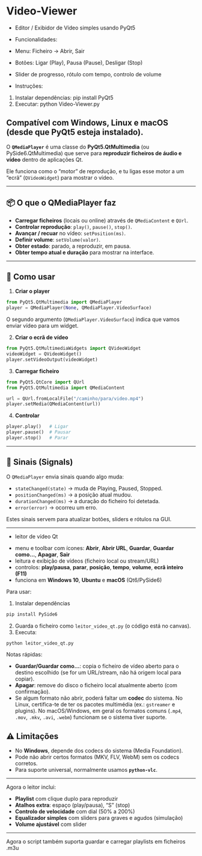 # Video-Viewer
- Editor / Exibidor de Vídeo simples usando PyQt5
- Funcionalidades:
 - Menu: Ficheiro -> Abrir, Sair
 - Botões: Ligar (Play), Pausa (Pause), Desligar (Stop)
 - Slider de progresso, rótulo com tempo, controlo de volume

- Instruções:
 1) Instalar dependências: pip install PyQt5
 2) Executar: python Video-Viewer.py

Compatível com Windows, Linux e macOS (desde que PyQt5 esteja instalado).
---
O **`QMediaPlayer`** é uma classe do **PyQt5.QtMultimedia** (ou PySide6.QtMultimedia) que serve para **reproduzir ficheiros de áudio e vídeo** dentro de aplicações Qt.

Ele funciona como o “motor” de reprodução, e tu ligas esse motor a um “ecrã” (`QVideoWidget`) para mostrar o vídeo.

---

## 📦 O que o QMediaPlayer faz

* **Carregar ficheiros** (locais ou online) através de `QMediaContent` e `QUrl`.
* **Controlar reprodução**: `play()`, `pause()`, `stop()`.
* **Avançar / recuar** no vídeo: `setPosition(ms)`.
* **Definir volume**: `setVolume(valor)`.
* **Obter estado**: parado, a reproduzir, em pausa.
* **Obter tempo atual e duração** para mostrar na interface.

---

## 🔌 Como usar

1. **Criar o player**

```python
from PyQt5.QtMultimedia import QMediaPlayer
player = QMediaPlayer(None, QMediaPlayer.VideoSurface)
```

O segundo argumento (`QMediaPlayer.VideoSurface`) indica que vamos enviar vídeo para um widget.

2. **Criar o ecrã de vídeo**

```python
from PyQt5.QtMultimediaWidgets import QVideoWidget
videoWidget = QVideoWidget()
player.setVideoOutput(videoWidget)
```

3. **Carregar ficheiro**

```python
from PyQt5.QtCore import QUrl
from PyQt5.QtMultimedia import QMediaContent

url = QUrl.fromLocalFile("/caminho/para/video.mp4")
player.setMedia(QMediaContent(url))
```

4. **Controlar**

```python
player.play()   # Ligar
player.pause()  # Pausar
player.stop()   # Parar
```

---

## 📡 Sinais (Signals)

O `QMediaPlayer` envia sinais quando algo muda:

* `stateChanged(state)` → muda de Playing, Paused, Stopped.
* `positionChanged(ms)` → a posição atual mudou.
* `durationChanged(ms)` → a duração do ficheiro foi detetada.
* `error(error)` → ocorreu um erro.

Estes sinais servem para atualizar botões, sliders e rótulos na GUI.

---
- leitor de vídeo Qt

* menu e toolbar com ícones: **Abrir**, **Abrir URL**, **Guardar**, **Guardar como…**, **Apagar**, **Sair**
* leitura e exibição de vídeos (ficheiro local ou stream/URL)
* controlos: **play/pausa**, **parar**, **posição**, **tempo**, **volume**, **ecrã inteiro (F11)**
* funciona em **Windows 10**, **Ubuntu** e **macOS** (Qt6/PySide6)

Para usar:

1. Instalar dependências

```bash
pip install PySide6
```

2. Guarda o ficheiro como `leitor_video_qt.py` (o código está no canvas).
3. Executa:

```bash
python leitor_video_qt.py
```

Notas rápidas:

* **Guardar/Guardar como…**: copia o ficheiro de vídeo aberto para o destino escolhido (se for um URL/stream, não há origem local para copiar).
* **Apagar**: remove do disco o ficheiro local atualmente aberto (com confirmação).
* Se algum formato não abrir, poderá faltar um **codec** do sistema. No Linux, certifica-te de ter os pacotes multimédia (ex.: `gstreamer` e plugins). No macOS/Windows, em geral os formatos comuns (`.mp4`, `.mov`, `.mkv`, `.avi`, `.webm`) funcionam se o sistema tiver suporte.



## ⚠️ Limitações

* No **Windows**, depende dos codecs do sistema (Media Foundation).
* Pode não abrir certos formatos (MKV, FLV, WebM) sem os codecs corretos.
* Para suporte universal, normalmente usamos **`python-vlc`**.
---
Agora o leitor inclui:

* **Playlist** com clique duplo para reproduzir
* **Atalhos extra**: espaço (play/pausa), “S” (stop)
* **Controlo de velocidade** com dial (50% a 200%)
* **Equalizador simples** com sliders para graves e agudos (simulação)
* **Volume ajustável** com slider
---
Agora o script também suporta guardar e carregar playlists em ficheiros .m3u





